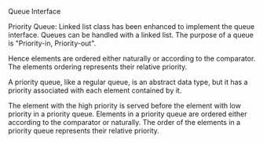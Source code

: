 Queue Interface

Priority Queue: Linked list class has been enhanced to implement the
queue interface. Queues can be handled with a linked list. The purpose
of a queue is "Priority-in, Priority-out".

Hence elements are ordered either naturally or according to the
comparator. The elements ordering represents their relative priority.

A priority queue, like a regular queue, is an abstract data type, but it
has a priority associated with each element contained by it.

The element with the high priority is served before the element with low
priority in a priority queue. Elements in a priority queue are ordered
either according to the comparator or naturally. The order of the
elements in a priority queue represents their relative priority.